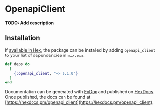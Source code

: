 # OpenapiClient

**TODO: Add description**

## Installation

If [available in Hex](https://hex.pm/docs/publish), the package can be installed
by adding `openapi_client` to your list of dependencies in `mix.exs`:

```elixir
def deps do
  [
    {:openapi_client, "~> 0.1.0"}
  ]
end
```

Documentation can be generated with [ExDoc](https://github.com/elixir-lang/ex_doc)
and published on [HexDocs](https://hexdocs.pm). Once published, the docs can
be found at [https://hexdocs.pm/openapi_client](https://hexdocs.pm/openapi_client).

